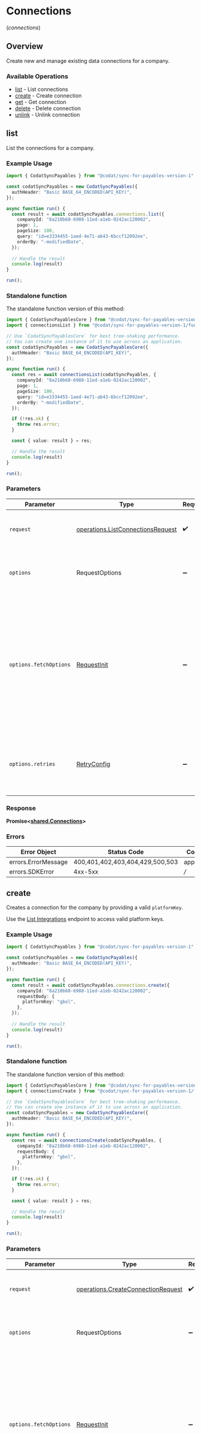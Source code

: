 # Connections
(*connections*)

## Overview

Create new and manage existing data connections for a company.

### Available Operations

* [list](#list) - List connections
* [create](#create) - Create connection
* [get](#get) - Get connection
* [delete](#delete) - Delete connection
* [unlink](#unlink) - Unlink connection

## list

﻿List the connections for a company.

### Example Usage

```typescript
import { CodatSyncPayables } from "@codat/sync-for-payables-version-1";

const codatSyncPayables = new CodatSyncPayables({
  authHeader: "Basic BASE_64_ENCODED(API_KEY)",
});

async function run() {
  const result = await codatSyncPayables.connections.list({
    companyId: "8a210b68-6988-11ed-a1eb-0242ac120002",
    page: 1,
    pageSize: 100,
    query: "id=e3334455-1aed-4e71-ab43-6bccf12092ee",
    orderBy: "-modifiedDate",
  });
  
  // Handle the result
  console.log(result)
}

run();
```

### Standalone function

The standalone function version of this method:

```typescript
import { CodatSyncPayablesCore } from "@codat/sync-for-payables-version-1/core.js";
import { connectionsList } from "@codat/sync-for-payables-version-1/funcs/connectionsList.js";

// Use `CodatSyncPayablesCore` for best tree-shaking performance.
// You can create one instance of it to use across an application.
const codatSyncPayables = new CodatSyncPayablesCore({
  authHeader: "Basic BASE_64_ENCODED(API_KEY)",
});

async function run() {
  const res = await connectionsList(codatSyncPayables, {
    companyId: "8a210b68-6988-11ed-a1eb-0242ac120002",
    page: 1,
    pageSize: 100,
    query: "id=e3334455-1aed-4e71-ab43-6bccf12092ee",
    orderBy: "-modifiedDate",
  });

  if (!res.ok) {
    throw res.error;
  }

  const { value: result } = res;

  // Handle the result
  console.log(result)
}

run();
```

### Parameters

| Parameter                                                                                                                                                                      | Type                                                                                                                                                                           | Required                                                                                                                                                                       | Description                                                                                                                                                                    |
| ------------------------------------------------------------------------------------------------------------------------------------------------------------------------------ | ------------------------------------------------------------------------------------------------------------------------------------------------------------------------------ | ------------------------------------------------------------------------------------------------------------------------------------------------------------------------------ | ------------------------------------------------------------------------------------------------------------------------------------------------------------------------------ |
| `request`                                                                                                                                                                      | [operations.ListConnectionsRequest](../../sdk/models/operations/listconnectionsrequest.md)                                                                                     | :heavy_check_mark:                                                                                                                                                             | The request object to use for the request.                                                                                                                                     |
| `options`                                                                                                                                                                      | RequestOptions                                                                                                                                                                 | :heavy_minus_sign:                                                                                                                                                             | Used to set various options for making HTTP requests.                                                                                                                          |
| `options.fetchOptions`                                                                                                                                                         | [RequestInit](https://developer.mozilla.org/en-US/docs/Web/API/Request/Request#options)                                                                                        | :heavy_minus_sign:                                                                                                                                                             | Options that are passed to the underlying HTTP request. This can be used to inject extra headers for examples. All `Request` options, except `method` and `body`, are allowed. |
| `options.retries`                                                                                                                                                              | [RetryConfig](../../lib/utils/retryconfig.md)                                                                                                                                  | :heavy_minus_sign:                                                                                                                                                             | Enables retrying HTTP requests under certain failure conditions.                                                                                                               |

### Response

**Promise\<[shared.Connections](../../sdk/models/shared/connections.md)\>**

### Errors

| Error Object                    | Status Code                     | Content Type                    |
| ------------------------------- | ------------------------------- | ------------------------------- |
| errors.ErrorMessage             | 400,401,402,403,404,429,500,503 | application/json                |
| errors.SDKError                 | 4xx-5xx                         | */*                             |


## create

﻿Creates a connection for the company by providing a valid `platformKey`. 

Use the [List Integrations](https://docs.codat.io/sync-for-payables-api#/operations/list-integrations) endpoint to access valid platform keys. 

### Example Usage

```typescript
import { CodatSyncPayables } from "@codat/sync-for-payables-version-1";

const codatSyncPayables = new CodatSyncPayables({
  authHeader: "Basic BASE_64_ENCODED(API_KEY)",
});

async function run() {
  const result = await codatSyncPayables.connections.create({
    companyId: "8a210b68-6988-11ed-a1eb-0242ac120002",
    requestBody: {
      platformKey: "gbol",
    },
  });
  
  // Handle the result
  console.log(result)
}

run();
```

### Standalone function

The standalone function version of this method:

```typescript
import { CodatSyncPayablesCore } from "@codat/sync-for-payables-version-1/core.js";
import { connectionsCreate } from "@codat/sync-for-payables-version-1/funcs/connectionsCreate.js";

// Use `CodatSyncPayablesCore` for best tree-shaking performance.
// You can create one instance of it to use across an application.
const codatSyncPayables = new CodatSyncPayablesCore({
  authHeader: "Basic BASE_64_ENCODED(API_KEY)",
});

async function run() {
  const res = await connectionsCreate(codatSyncPayables, {
    companyId: "8a210b68-6988-11ed-a1eb-0242ac120002",
    requestBody: {
      platformKey: "gbol",
    },
  });

  if (!res.ok) {
    throw res.error;
  }

  const { value: result } = res;

  // Handle the result
  console.log(result)
}

run();
```

### Parameters

| Parameter                                                                                                                                                                      | Type                                                                                                                                                                           | Required                                                                                                                                                                       | Description                                                                                                                                                                    |
| ------------------------------------------------------------------------------------------------------------------------------------------------------------------------------ | ------------------------------------------------------------------------------------------------------------------------------------------------------------------------------ | ------------------------------------------------------------------------------------------------------------------------------------------------------------------------------ | ------------------------------------------------------------------------------------------------------------------------------------------------------------------------------ |
| `request`                                                                                                                                                                      | [operations.CreateConnectionRequest](../../sdk/models/operations/createconnectionrequest.md)                                                                                   | :heavy_check_mark:                                                                                                                                                             | The request object to use for the request.                                                                                                                                     |
| `options`                                                                                                                                                                      | RequestOptions                                                                                                                                                                 | :heavy_minus_sign:                                                                                                                                                             | Used to set various options for making HTTP requests.                                                                                                                          |
| `options.fetchOptions`                                                                                                                                                         | [RequestInit](https://developer.mozilla.org/en-US/docs/Web/API/Request/Request#options)                                                                                        | :heavy_minus_sign:                                                                                                                                                             | Options that are passed to the underlying HTTP request. This can be used to inject extra headers for examples. All `Request` options, except `method` and `body`, are allowed. |
| `options.retries`                                                                                                                                                              | [RetryConfig](../../lib/utils/retryconfig.md)                                                                                                                                  | :heavy_minus_sign:                                                                                                                                                             | Enables retrying HTTP requests under certain failure conditions.                                                                                                               |

### Response

**Promise\<[shared.Connection](../../sdk/models/shared/connection.md)\>**

### Errors

| Error Object                | Status Code                 | Content Type                |
| --------------------------- | --------------------------- | --------------------------- |
| errors.ErrorMessage         | 401,402,403,404,429,500,503 | application/json            |
| errors.SDKError             | 4xx-5xx                     | */*                         |


## get

﻿Returns a specific connection for a company when valid identifiers are provided. If the identifiers are for a deleted company and/or connection, a not found response is returned.

### Example Usage

```typescript
import { CodatSyncPayables } from "@codat/sync-for-payables-version-1";

const codatSyncPayables = new CodatSyncPayables({
  authHeader: "Basic BASE_64_ENCODED(API_KEY)",
});

async function run() {
  const result = await codatSyncPayables.connections.get({
    companyId: "8a210b68-6988-11ed-a1eb-0242ac120002",
    connectionId: "2e9d2c44-f675-40ba-8049-353bfcb5e171",
  });
  
  // Handle the result
  console.log(result)
}

run();
```

### Standalone function

The standalone function version of this method:

```typescript
import { CodatSyncPayablesCore } from "@codat/sync-for-payables-version-1/core.js";
import { connectionsGet } from "@codat/sync-for-payables-version-1/funcs/connectionsGet.js";

// Use `CodatSyncPayablesCore` for best tree-shaking performance.
// You can create one instance of it to use across an application.
const codatSyncPayables = new CodatSyncPayablesCore({
  authHeader: "Basic BASE_64_ENCODED(API_KEY)",
});

async function run() {
  const res = await connectionsGet(codatSyncPayables, {
    companyId: "8a210b68-6988-11ed-a1eb-0242ac120002",
    connectionId: "2e9d2c44-f675-40ba-8049-353bfcb5e171",
  });

  if (!res.ok) {
    throw res.error;
  }

  const { value: result } = res;

  // Handle the result
  console.log(result)
}

run();
```

### Parameters

| Parameter                                                                                                                                                                      | Type                                                                                                                                                                           | Required                                                                                                                                                                       | Description                                                                                                                                                                    |
| ------------------------------------------------------------------------------------------------------------------------------------------------------------------------------ | ------------------------------------------------------------------------------------------------------------------------------------------------------------------------------ | ------------------------------------------------------------------------------------------------------------------------------------------------------------------------------ | ------------------------------------------------------------------------------------------------------------------------------------------------------------------------------ |
| `request`                                                                                                                                                                      | [operations.GetConnectionRequest](../../sdk/models/operations/getconnectionrequest.md)                                                                                         | :heavy_check_mark:                                                                                                                                                             | The request object to use for the request.                                                                                                                                     |
| `options`                                                                                                                                                                      | RequestOptions                                                                                                                                                                 | :heavy_minus_sign:                                                                                                                                                             | Used to set various options for making HTTP requests.                                                                                                                          |
| `options.fetchOptions`                                                                                                                                                         | [RequestInit](https://developer.mozilla.org/en-US/docs/Web/API/Request/Request#options)                                                                                        | :heavy_minus_sign:                                                                                                                                                             | Options that are passed to the underlying HTTP request. This can be used to inject extra headers for examples. All `Request` options, except `method` and `body`, are allowed. |
| `options.retries`                                                                                                                                                              | [RetryConfig](../../lib/utils/retryconfig.md)                                                                                                                                  | :heavy_minus_sign:                                                                                                                                                             | Enables retrying HTTP requests under certain failure conditions.                                                                                                               |

### Response

**Promise\<[shared.Connection](../../sdk/models/shared/connection.md)\>**

### Errors

| Error Object                | Status Code                 | Content Type                |
| --------------------------- | --------------------------- | --------------------------- |
| errors.ErrorMessage         | 401,402,403,404,429,500,503 | application/json            |
| errors.SDKError             | 4xx-5xx                     | */*                         |


## delete

﻿Revoke and remove a connection from a company.
This operation is not reversible. The end user would need to reauthorize a new data connection if you wish to view new data for this company.

### Example Usage

```typescript
import { CodatSyncPayables } from "@codat/sync-for-payables-version-1";

const codatSyncPayables = new CodatSyncPayables({
  authHeader: "Basic BASE_64_ENCODED(API_KEY)",
});

async function run() {
  await codatSyncPayables.connections.delete({
    companyId: "8a210b68-6988-11ed-a1eb-0242ac120002",
    connectionId: "2e9d2c44-f675-40ba-8049-353bfcb5e171",
  });
}

run();
```

### Standalone function

The standalone function version of this method:

```typescript
import { CodatSyncPayablesCore } from "@codat/sync-for-payables-version-1/core.js";
import { connectionsDelete } from "@codat/sync-for-payables-version-1/funcs/connectionsDelete.js";

// Use `CodatSyncPayablesCore` for best tree-shaking performance.
// You can create one instance of it to use across an application.
const codatSyncPayables = new CodatSyncPayablesCore({
  authHeader: "Basic BASE_64_ENCODED(API_KEY)",
});

async function run() {
  const res = await connectionsDelete(codatSyncPayables, {
    companyId: "8a210b68-6988-11ed-a1eb-0242ac120002",
    connectionId: "2e9d2c44-f675-40ba-8049-353bfcb5e171",
  });

  if (!res.ok) {
    throw res.error;
  }

  const { value: result } = res;

  
}

run();
```

### Parameters

| Parameter                                                                                                                                                                      | Type                                                                                                                                                                           | Required                                                                                                                                                                       | Description                                                                                                                                                                    |
| ------------------------------------------------------------------------------------------------------------------------------------------------------------------------------ | ------------------------------------------------------------------------------------------------------------------------------------------------------------------------------ | ------------------------------------------------------------------------------------------------------------------------------------------------------------------------------ | ------------------------------------------------------------------------------------------------------------------------------------------------------------------------------ |
| `request`                                                                                                                                                                      | [operations.DeleteConnectionRequest](../../sdk/models/operations/deleteconnectionrequest.md)                                                                                   | :heavy_check_mark:                                                                                                                                                             | The request object to use for the request.                                                                                                                                     |
| `options`                                                                                                                                                                      | RequestOptions                                                                                                                                                                 | :heavy_minus_sign:                                                                                                                                                             | Used to set various options for making HTTP requests.                                                                                                                          |
| `options.fetchOptions`                                                                                                                                                         | [RequestInit](https://developer.mozilla.org/en-US/docs/Web/API/Request/Request#options)                                                                                        | :heavy_minus_sign:                                                                                                                                                             | Options that are passed to the underlying HTTP request. This can be used to inject extra headers for examples. All `Request` options, except `method` and `body`, are allowed. |
| `options.retries`                                                                                                                                                              | [RetryConfig](../../lib/utils/retryconfig.md)                                                                                                                                  | :heavy_minus_sign:                                                                                                                                                             | Enables retrying HTTP requests under certain failure conditions.                                                                                                               |

### Response

**Promise\<void\>**

### Errors

| Error Object                | Status Code                 | Content Type                |
| --------------------------- | --------------------------- | --------------------------- |
| errors.ErrorMessage         | 401,402,403,404,429,500,503 | application/json            |
| errors.SDKError             | 4xx-5xx                     | */*                         |


## unlink

﻿This allows you to deauthorize a connection, without deleting it from Codat. This means you can still view any data that has previously been pulled into Codat, and also lets you re-authorize in future if your customer wishes to resume sharing their data.

### Example Usage

```typescript
import { CodatSyncPayables } from "@codat/sync-for-payables-version-1";

const codatSyncPayables = new CodatSyncPayables({
  authHeader: "Basic BASE_64_ENCODED(API_KEY)",
});

async function run() {
  const result = await codatSyncPayables.connections.unlink({
    companyId: "8a210b68-6988-11ed-a1eb-0242ac120002",
    connectionId: "2e9d2c44-f675-40ba-8049-353bfcb5e171",
    requestBody: {
      status: "Unlinked",
    },
  });
  
  // Handle the result
  console.log(result)
}

run();
```

### Standalone function

The standalone function version of this method:

```typescript
import { CodatSyncPayablesCore } from "@codat/sync-for-payables-version-1/core.js";
import { connectionsUnlink } from "@codat/sync-for-payables-version-1/funcs/connectionsUnlink.js";

// Use `CodatSyncPayablesCore` for best tree-shaking performance.
// You can create one instance of it to use across an application.
const codatSyncPayables = new CodatSyncPayablesCore({
  authHeader: "Basic BASE_64_ENCODED(API_KEY)",
});

async function run() {
  const res = await connectionsUnlink(codatSyncPayables, {
    companyId: "8a210b68-6988-11ed-a1eb-0242ac120002",
    connectionId: "2e9d2c44-f675-40ba-8049-353bfcb5e171",
    requestBody: {
      status: "Unlinked",
    },
  });

  if (!res.ok) {
    throw res.error;
  }

  const { value: result } = res;

  // Handle the result
  console.log(result)
}

run();
```

### Parameters

| Parameter                                                                                                                                                                      | Type                                                                                                                                                                           | Required                                                                                                                                                                       | Description                                                                                                                                                                    |
| ------------------------------------------------------------------------------------------------------------------------------------------------------------------------------ | ------------------------------------------------------------------------------------------------------------------------------------------------------------------------------ | ------------------------------------------------------------------------------------------------------------------------------------------------------------------------------ | ------------------------------------------------------------------------------------------------------------------------------------------------------------------------------ |
| `request`                                                                                                                                                                      | [operations.UnlinkConnectionRequest](../../sdk/models/operations/unlinkconnectionrequest.md)                                                                                   | :heavy_check_mark:                                                                                                                                                             | The request object to use for the request.                                                                                                                                     |
| `options`                                                                                                                                                                      | RequestOptions                                                                                                                                                                 | :heavy_minus_sign:                                                                                                                                                             | Used to set various options for making HTTP requests.                                                                                                                          |
| `options.fetchOptions`                                                                                                                                                         | [RequestInit](https://developer.mozilla.org/en-US/docs/Web/API/Request/Request#options)                                                                                        | :heavy_minus_sign:                                                                                                                                                             | Options that are passed to the underlying HTTP request. This can be used to inject extra headers for examples. All `Request` options, except `method` and `body`, are allowed. |
| `options.retries`                                                                                                                                                              | [RetryConfig](../../lib/utils/retryconfig.md)                                                                                                                                  | :heavy_minus_sign:                                                                                                                                                             | Enables retrying HTTP requests under certain failure conditions.                                                                                                               |

### Response

**Promise\<[shared.Connection](../../sdk/models/shared/connection.md)\>**

### Errors

| Error Object                | Status Code                 | Content Type                |
| --------------------------- | --------------------------- | --------------------------- |
| errors.ErrorMessage         | 401,402,403,404,429,500,503 | application/json            |
| errors.SDKError             | 4xx-5xx                     | */*                         |
